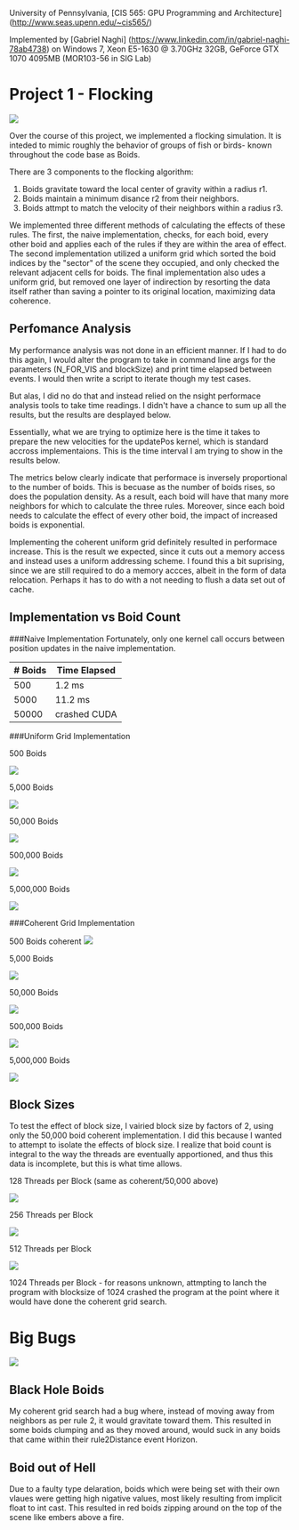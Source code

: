 University of Pennsylvania, 
[CIS 565: GPU Programming and Architecture]
(http://www.seas.upenn.edu/~cis565/)

Implemented by [Gabriel Naghi]
(https://www.linkedin.com/in/gabriel-naghi-78ab4738) on 
Windows 7, Xeon E5-1630 @ 3.70GHz 32GB, GeForce GTX 1070 4095MB 
(MOR103-56 in SIG Lab)

Project 1 - Flocking
=====================

![](images/simulation.png)

Over the course of this project, we implemented a flocking 
simulation. It is inteded to mimic roughly the behavior of 
groups of fish or birds- known throughout the code base as Boids.

There are 3 components to the flocking algorithm:
1. Boids gravitate toward the local center of gravity within a radius r1. 
2. Boids maintain a minimum disance r2 from their neighbors.
3. Boids attmpt to match the velocity of their neighbors within a radius r3.

We implemented three different methods of calculating the effects 
of these rules. The first, the naive implementation, checks, 
for each boid, every other boid and applies each of the rules 
if they are within the area of effect. The second implementation 
utilized a uniform grid which sorted the boid indices by the 
"sector" of the scene they occupied, and only checked the relevant 
adjacent cells for boids. The final implementation also udes a 
uniform grid, but removed one layer of indirection by resorting 
the data itself rather than saving a pointer to its original 
location, maximizing data coherence.

Perfomance Analysis
----------------------
My performance analysis was not done in an efficient manner. If 
I had to do this again, I would alter the program to take in 
command line args for the parameters (N_FOR_VIS and blockSize) 
and print time elapsed between events. I would then write a script 
to iterate though my test cases.

But alas, I did no do that and instead relied on the nsight 
performace analysis tools to take time readings. I didn't have 
a chance to sum up all the results, but the results are 
desplayed below.

Essentially, what we are trying to optimize here is the time it 
takes to prepare the new velocities for the updatePos kernel, 
which is standard accross implementaions. 
This is the time interval I am trying to show in the results below.

The metrics below clearly indicate that performace is inversely proportional to the number of boids. This is becuase as the number of boids rises, so does the population density. As a result, each boid will have that many more neighbors for which to calculate the three rules. Moreover, since each boid needs to calculate the effect of every other boid, the impact of increased boids is exponential. 

Implementing the coherent uniform grid definitely resulted in performace 
increase. This is the result we expected, since it cuts out a memory
access and instead uses a uniform addressing scheme. I found this a bit suprising, since we are still required to do a memory accces, albeit in 
the form of data relocation. Perhaps it has to do with a not needing to 
flush a data set out of cache. 

## Implementation vs Boid Count

###Naive Implementation
Fortunately, only one kernel call occurs between position updates
in the naive implementation. 

|# Boids| Time Elapsed |  
|-------|--------------|
| 500   |    1.2 ms    |
| 5000  |   11.2 ms    |
| 50000 | crashed CUDA | 

###Uniform Grid Implementation

500 Boids

![](images/uniform500.PNG)

5,000 Boids

![](images/uniform5_000.PNG)

50,000 Boids

![](images/uniform50_000.PNG)

500,000 Boids

![](images/uniform500_000.PNG)

5,000,000 Boids

![](images/uniform5_000_000.PNG)

###Coherent Grid Implementation

500 Boids
coherent
![](images/coherent500.PNG)

5,000 Boids

![](images/coherent5_000.PNG)

50,000 Boids

![](images/coherent50_000.PNG)

500,000 Boids

![](images/coherent500_000.PNG)

5,000,000 Boids

![](images/coherent5_000_000.PNG)

## Block Sizes

To test the effect of block size, I vairied block size by factors of 2, using only the 50,000 boid coherent implementation. I did this because I wanted to attempt to isolate the effects of block size. I realize that boid count is integral to the way the threads are eventually apportioned, and thus this data is incomplete, but this is what time allows. 

128 Threads per Block (same as coherent/50,000 above)

![](images/coherent50_000.PNG)

256 Threads per Block 

![](images/blocksize256.PNG)

512 Threads per Block 

![](images/blocksize512.PNG)


1024 Threads per Block - for reasons unknown, attmpting to lanch the 
program with blocksize of 1024 crashed the program at the point where it
would have done the coherent grid search. 

# Big Bugs

![](images/boids_meme.jpg)

## Black Hole Boids

My coherent grid search had a bug where, instead of moving away from neighbors as per rule 2, it would gravitate toward them. This resulted in some boids clumping and as they moved around, would suck in any boids that came within their rule2Distance event Horizon.

## Boid out of Hell

Due to a faulty type delaration, boids which were being set with their own vlaues were getting high nigative values, most likely resulting from implicit float to int cast. This resulted in red boids zipping around on the top of the scene like embers above a fire. 
